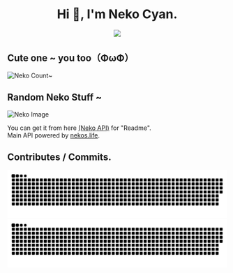 <div align="center">
  <h1>Hi 👋, I'm Neko Cyan.</h1>
  <a href="https://git.io/typing-svg"><img src="https://readme-typing-svg.demolab.com?font=Fira+Code&pause=1000&color=3ED3F7&background=FF000000&center=true&width=435&lines=3rd+Year+University+at+DNTU;My+Discord%3A+Neko+Cyan%236998.;Ehe+~"></a>
</div>

## Cute one ~ you too（ΦωΦ）
![Neko Count~](https://count.getloli.com/get/@nekocyan?theme=rule34)

## Random Neko Stuff ~
<img src="https://nekoapi.onrender.com/api/neko" alt="Neko Image">
<!--![Neko IMage](https://nekoapi.onrender.com/api/neko) -->

You can get it from here [(Neko API)](https://nekoapi.onrender.com/api/neko) for "Readme".
<br>
Main API powered by [nekos.life](https://nekos.life).

## Contributes / Commits.
![github contribution grid snake animation](https://raw.githubusercontent.com/NekoCyan/NekoCyan/output/github-contribution-grid-snake-dark.svg#gh-dark-mode-only)![github contribution grid snake animation](https://raw.githubusercontent.com/NekoCyan/NekoCyan/output/github-contribution-grid-snake.svg#gh-light-mode-only)

<!--
**NekoCyan/NekoCyan** is a ✨ _special_ ✨ repository because its `README.md` (this file) appears on your GitHub profile.

Here are some ideas to get you started:

- 🔭 I’m currently working on ...
- 🌱 I’m currently learning ...
- 👯 I’m looking to collaborate on ...
- 🤔 I’m looking for help with ...
- 💬 Ask me about ...
- 📫 How to reach me: ...
- 😄 Pronouns: ...
- ⚡ Fun fact: ...
-->
